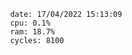 

                date: 17/04/2022 15:13:09
                cpu: 0.1%
                ram: 18.7%
                cycles: 8100

                         